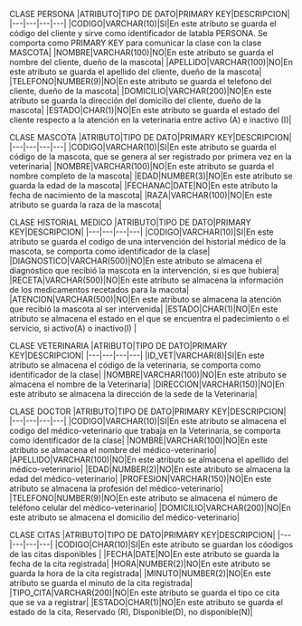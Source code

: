 CLASE PERSONA
|ATRIBUTO|TIPO DE DATO|PRIMARY KEY|DESCRIPCION|
|---|---|---|---|
|CODIGO|VARCHAR(10)|SI|En este atributo se guarda el código del cliente y sirve como identificador de latabla PERSONA. Se comporta como PRIMARY KEY para comunicar la clase con la clase MASCOTA|
|NOMBRE|VARCHAR(100)|NO|En este atributo se guarda el nombre del cliente, dueño de la mascota|
|APELLIDO|VARCHAR(100)|NO|En este atributo se guarda el apellido del cliente, dueño de la mascota|
|TELEFONO|NUMBER(9)|NO|En este atributo se guarda el telefono del cliente, dueño de la mascota|
|DOMICILIO|VARCHAR(200)|NO|En este atributo se guarda la dirección del domicilio del cliente, dueño de la mascota|
|ESTADO|CHAR(1)|NO|En este atributo se guarda el estado del cliente respecto a la atención en la veterinaria entre activo (A) e inactivo (I)|


CLASE MASCOTA
|ATRIBUTO|TIPO DE DATO|PRIMARY KEY|DESCRIPCION|
|---|---|---|---|
|CODIGO|VARCHAR(10)|SI|En este atributo se guarda el código de la mascota, que se genera al ser registrado por primera vez en la veterinaria|
|NOMBRE|VARCHAR(100)|NO|En este atributo se guarda el nombre completo de la mascota|
|EDAD|NUMBER(3)|NO|En este atributo se guarda la edad de la mascota|
|FECHANAC|DATE|NO|En este atributo la fecha de nacimiento de la mascota|
|RAZA|VARCHAR(100)|NO|En este atributo se guarda la raza de la mascota|

CLASE HISTORIAL MEDICO
|ATRIBUTO|TIPO DE DATO|PRIMARY KEY|DESCRIPCION|
|---|---|---|---|
|CODIGO|VARCHAR(10)|SI|En este atributo se guarda el codigo de una intervención del historial médico de la mascota, se comporta como identificador de la clase|
|DIAGNOSTICO|VARCHAR(500)|NO|En este atributo se almacena el diagnóstico que recibió la mascota en la intervención, si es que hubiera|
|RECETA|VARCHAR(500)|NO|En este atributo se almacena la información de los medicamentos recetados para la macota|
|ATENCION|VARCHAR(500)|NO|En este atributo se almacena la atención que recibió la mascota al ser intervenida|
|ESTADO|CHAR(1)|NO|En este atributo se almacena el estado en el que se encuentra el padecimiento o el servicio, si activo(A) o inactivo(I) |

CLASE VETERINARIA
|ATRIBUTO|TIPO DE DATO|PRIMARY KEY|DESCRIPCION|
|---|---|---|---|
|ID_VET|VARCHAR(8)|SI|En este atributo se almacena el código de la veterinaria, se comporta como identificador de la clase|
|NOMBRE|VARCHAR(100)|NO|En este atributo se almacena el nombre de la Veterinaria|
|DIRECCION|VARCHAR(150)|NO|En este atributo se almacena la dirección de la sede de la Veterinaria|

CLASE DOCTOR
|ATRIBUTO|TIPO DE DATO|PRIMARY KEY|DESCRIPCION|
|---|---|---|---|
|CODIGO|VARCHAR(10)|SI|En este atributo se almacena el codigo del médico-veterinario que trabaja en la Veterinaria, se comporta como identificador de la clase|
|NOMBRE|VARCHAR(100)|NO|En este atributo se almacena el nombre del médico-veterinario|
|APELLIDO|VARCHAR(100)|NO|En este atributo se almacena el apellido del médico-veterinario|
|EDAD|NUMBER(2)|NO|En este atributo se almacena la edad del médico-veterinario|
|PROFESION|VARCHAR(150)|NO|En este atributo se almacena la profesión del médico-veterinario|
|TELEFONO|NUMBER(9)|NO|En este atributo se almacena el número de teléfono celular del médico-veterinario|
|DOMICILIO|VARCHAR(200)|NO|En este atributo se almacena el domicilio del médico-veterinario|


CLASE CITAS
|ATRIBUTO|TIPO DE DATO|PRIMARY KEY|DESCRIPCION|
|---|---|---|---|
|CODIGO|CHAR(10)|SI|En este atributo se guardan los cóodigos de las citas disponibles |
|FECHA|DATE|NO|En este atributo se guarda la fecha de la cita registrada|
|HORA|NUMBER(2)|NO|En este atributo se guarda la hora de la cita registrada|
|MINUTO|NUMBER(2)|NO|En este atributo se guarda el minuto de la cita registrada|
|TIPO_CITA|VARCHAR(200)|NO|En este atributo se guarda el tipo ce cita que se va a registrar|
|ESTADO|CHAR(1)|NO|En este atributo se guarda el estado de la cita, Reservado (R), Disponible(D), no disponible(N)|
